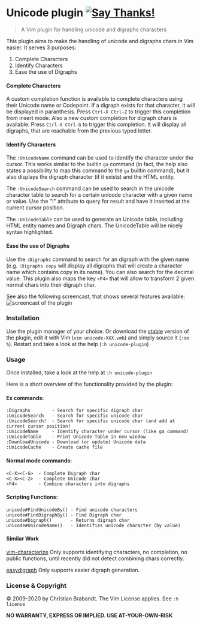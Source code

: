 # Unicode plugin [![Say Thanks!](https://img.shields.io/badge/Say%20Thanks-!-1EAEDB.svg)](https://saythanks.io/to/chrisbra)
> A Vim plugin for handling unicode and digraphs characters

This plugin aims to make the handling of unicode and digraphs chars in Vim easier. It serves 3 purposes:

1. Complete Characters
2. Identify Characters
3. Ease the use of Digraphs

#### Complete Characters
A custom completion function is available to complete characters using their Unicode name or Codepoint. If a digraph exists for that character, it will be displayed in paranthesis. Press `Ctrl-X Ctrl-Z` to trigger this completion from insert mode.
Also a new custom completion for digraph chars is available. Press `Ctrl-X Ctrl-G` to trigger this completion. It will display all digraphs, that are reachable from the previous typed letter.

#### Identify Characters
The `:UnicodeName` command can be used to identify the character under the cursor. This works similar to the builtin `ga` command (in fact, the help also states a possibility to map this command to the `ga` builtin command), but it also displays the digraph character (if it exists) and the HTML entity.

The `:UnicodeSearch` command can be used to search in the unicode character table to search for a certain unicode character with a given name or value. Use the "!" attribute to query for result and have it inserted at the current cursor position.

The `:UnicodeTable` can be used to generate an Unicode table, including HTML entity names and Digraph chars. The UnicodeTable will be nicely syntax highlighted.

#### Ease the use of Digraphs
Use the `:Digraphs` command to search for an digraph with the given name (e.g. `:Digraphs copy` will display all digraphs that will create a character name which contains copy in its name). You can also search for the decimal value.
This plugin also maps the key `<F4>` that will allow to transform 2 given normal chars into their digraph char.

See also the following screencast, that shows several features available:
![screencast of the plugin](https://chrisbra.github.io/vim-screencasts/unicode-screencast.gif "Screencast")

### Installation
Use the plugin manager of your choice. Or download the [stable][] version of the plugin, edit it with Vim (`vim unicode-XXX.vmb`) and simply source it (`:so %`). Restart and take a look at the help (`:h unicode-plugin`)

[stable]: http://www.vim.org/scripts/script.php?script_id=2822

### Usage
Once installed, take a look at the help at `:h unicode-plugin`

Here is a short overview of the functionality provided by the plugin:
#### Ex commands:
    :Digraphs        - Search for specific digraph char
    :UnicodeSearch   - Search for specific unicode char
    :UnicodeSearch!  - Search for specific unicode char (and add at current cursor position)
    :UnicodeName     - Identify character under cursor (like ga command)
    :UnicodeTable    - Print Unicode Table in new window
    :DownloadUnicode - Download (or update) Unicode data
    :UnicodeCache    - Create cache file
    
#### Normal mode commands:
    <C-X><C-G>  - Complete Digraph char
    <C-X><C-Z>  - Complete Unicode char
    <F4>        - Combine characters into digraphs
    
#### Scripting Functions:
    unicode#FindUnicodeBy() - Find unicode characters
    unicode#FindDigraphBy() - Find Digraph char
    unicode#Digraph()       - Returns digraph char
    unicode#UnicodeName()   - Identifies unicode character (by value)

#### Similar Work
[vim-characterize](https://github.com/tpope/vim-characterize) Only supports identifying characters, no completion, no public functions, until recently did not detect combining chars correctly.

[easydigraph](https://github.com/Rykka/easydigraph.vim) Only supports easier digraph generation.

### License & Copyright

© 2009-2020 by Christian Brabandt. The Vim License applies. See `:h license`

__NO WARRANTY, EXPRESS OR IMPLIED.  USE AT-YOUR-OWN-RISK__
